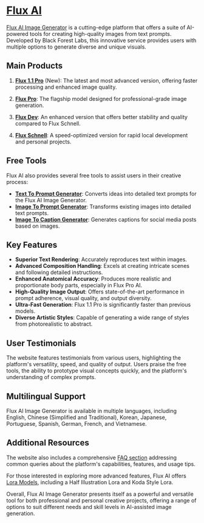 # [Flux AI](https://fluxaiimagegenerator.com/)

[Flux AI Image Generator](https://fluxaiimagegenerator.com/) is a cutting-edge platform that offers a suite of AI-powered tools for creating high-quality images from text prompts. Developed by Black Forest Labs, this innovative service provides users with multiple options to generate diverse and unique visuals.

## Main Products

1. **[Flux 1.1 Pro](https://fluxaiimagegenerator.com/flux-pro/)** (New): The latest and most advanced version, offering faster processing and enhanced image quality.

2. **[Flux Pro](https://fluxaiimagegenerator.com/flux-pro/)**: The flagship model designed for professional-grade image generation.

3. **[Flux Dev](https://fluxaiimagegenerator.com/flux-dev/)**: An enhanced version that offers better stability and quality compared to Flux Schnell.

4. **[Flux Schnell](https://fluxaiimagegenerator.com/flux-schnell/)**: A speed-optimized version for rapid local development and personal projects.

## Free Tools

Flux AI also provides several free tools to assist users in their creative process:

- **[Text To Prompt Generator](https://fluxaiimagegenerator.com/text-to-prompt-generator/)**: Converts ideas into detailed text prompts for the Flux AI Image Generator.
- **[Image To Prompt Generator](https://fluxaiimagegenerator.com/image-to-prompt-generator/)**: Transforms existing images into detailed text prompts.
- **[Image To Caption Generator](https://fluxaiimagegenerator.com/image-to-caption-generator/)**: Generates captions for social media posts based on images.

## Key Features

- **Superior Text Rendering**: Accurately reproduces text within images.
- **Advanced Composition Handling**: Excels at creating intricate scenes and following detailed instructions.
- **Enhanced Anatomical Accuracy**: Produces more realistic and proportionate body parts, especially in Flux Pro AI.
- **High-Quality Image Output**: Offers state-of-the-art performance in prompt adherence, visual quality, and output diversity.
- **Ultra-Fast Generation**: Flux 1.1 Pro is significantly faster than previous models.
- **Diverse Artistic Styles**: Capable of generating a wide range of styles from photorealistic to abstract.

## User Testimonials

The website features testimonials from various users, highlighting the platform's versatility, speed, and quality of output. Users praise the free tools, the ability to prototype visual concepts quickly, and the platform's understanding of complex prompts.

## Multilingual Support

Flux AI Image Generator is available in multiple languages, including English, Chinese (Simplified and Traditional), Korean, Japanese, Portuguese, Spanish, German, French, and Vietnamese.

## Additional Resources

The website also includes a comprehensive [FAQ section](https://fluxaiimagegenerator.com/#faq) addressing common queries about the platform's capabilities, features, and usage tips.

For those interested in exploring more advanced features, Flux AI offers [Lora Models](https://fluxaiimagegenerator.com/lora-models/), including a Half Illustration Lora and Koda Style Lora.

Overall, Flux AI Image Generator presents itself as a powerful and versatile tool for both professional and personal creative projects, offering a range of options to suit different needs and skill levels in AI-assisted image generation.
